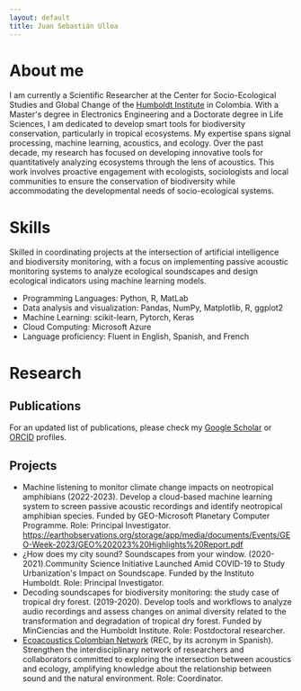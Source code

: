 ```yaml
---
layout: default
title: Juan Sebastián Ulloa
---
```


# About me
I am currently a Scientific Researcher at the Center for Socio-Ecological Studies and Global Change of the [Humboldt Institute](https://www.humboldt.org.co/) in Colombia. With a Master's degree in Electronics Engineering and a Doctorate degree in Life Sciences, I am dedicated to develop smart tools for biodiversity conservation, particularly in tropical ecosystems. My expertise spans signal processing, machine learning, acoustics, and ecology. Over the past decade, my research has focused on developing innovative tools for quantitatively analyzing ecosystems through the lens of acoustics. This work involves proactive engagement with ecologists, sociologists and local communities to ensure the conservation of biodiversity while accommodating the developmental needs of socio-ecological systems.

# Skills
Skilled in coordinating projects at the intersection of artificial intelligence and biodiversity monitoring, with a focus on implementing passive acoustic monitoring systems to analyze ecological soundscapes and design ecological indicators using machine learning models.
* Programming Languages: Python, R, MatLab
* Data analysis and visualization: Pandas, NumPy, Matplotlib, R, ggplot2
* Machine Learning: scikit-learn, Pytorch, Keras
* Cloud Computing: Microsoft Azure
* Language proficiency: Fluent in English, Spanish, and French

# Research
## Publications
For an updated list of publications, please check my [Google Scholar](https://scholar.google.com/citations?user=xdHmzxcAAAAJ&hl=en&oi=ao) or [ORCID](https://orcid.org/0000-0001-5666-6942) profiles.

## Projects
* Machine listening to monitor climate change impacts on neotropical amphibians (2022-2023). Develop a cloud-based machine learning system to screen passive acoustic recordings and identify neotropical amphibian species. Funded by GEO-Microsoft Planetary Computer Programme. Role: Principal Investigator. https://earthobservations.org/storage/app/media/documents/Events/GEO-Week-2023/GEO%202023%20Highlights%20Report.pdf
* ¿How does my city sound? Soundscapes from your window. (2020-2021).Community Science Initiative Launched Amid COVID-19 to Study Urbanization's Impact on Soundscape. Funded by the Instituto Humboldt. Role: Principal Investigator.
* Decoding soundscapes for biodiversity monitoring: the study case of tropical dry forest. (2019-2020). Develop tools and workflows to analyze audio recordings and assess changes on animal diversity related to the transformation and degradation of tropical dry forest. Funded by MinCiencias and the Humboldt Institute. Role: Postdoctoral researcher.
* [Ecoacoustics Colombian Network](https://redecoacustica.org/) (REC, by its acronym in Spanish). Strengthen the interdisciplinary network of researchers and collaborators committed to exploring the intersection between acoustics and ecology, amplifying knowledge about the relationship between sound and the natural environment. Role: Coordinator.

